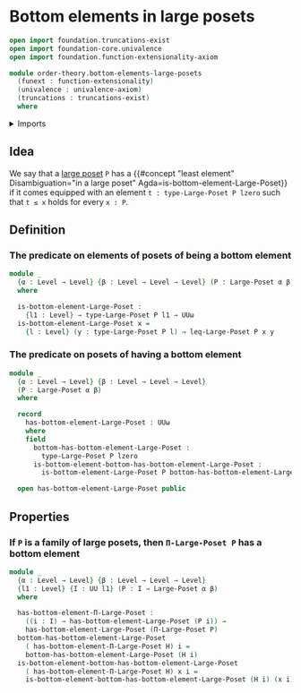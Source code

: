 # Bottom elements in large posets

```agda
open import foundation.truncations-exist
open import foundation-core.univalence
open import foundation.function-extensionality-axiom

module order-theory.bottom-elements-large-posets
  (funext : function-extensionality)
  (univalence : univalence-axiom)
  (truncations : truncations-exist)
  where
```

<details><summary>Imports</summary>

```agda
open import foundation.universe-levels

open import order-theory.dependent-products-large-posets funext univalence truncations
open import order-theory.large-posets funext univalence truncations
```

</details>

## Idea

We say that a [large poset](order-theory.large-posets.md) `P` has a
{{#concept "least element" Disambiguation="in a large poset" Agda=is-bottom-element-Large-Poset}}
if it comes equipped with an element `t : type-Large-Poset P lzero` such that
`t ≤ x` holds for every `x : P`.

## Definition

### The predicate on elements of posets of being a bottom element

```agda
module _
  {α : Level → Level} {β : Level → Level → Level} (P : Large-Poset α β)
  where

  is-bottom-element-Large-Poset :
    {l1 : Level} → type-Large-Poset P l1 → UUω
  is-bottom-element-Large-Poset x =
    {l : Level} (y : type-Large-Poset P l) → leq-Large-Poset P x y
```

### The predicate on posets of having a bottom element

```agda
module _
  {α : Level → Level} {β : Level → Level → Level}
  (P : Large-Poset α β)
  where

  record
    has-bottom-element-Large-Poset : UUω
    where
    field
      bottom-has-bottom-element-Large-Poset :
        type-Large-Poset P lzero
      is-bottom-element-bottom-has-bottom-element-Large-Poset :
        is-bottom-element-Large-Poset P bottom-has-bottom-element-Large-Poset

  open has-bottom-element-Large-Poset public
```

## Properties

### If `P` is a family of large posets, then `Π-Large-Poset P` has a bottom element

```agda
module _
  {α : Level → Level} {β : Level → Level → Level}
  {l1 : Level} {I : UU l1} (P : I → Large-Poset α β)
  where

  has-bottom-element-Π-Large-Poset :
    ((i : I) → has-bottom-element-Large-Poset (P i)) →
    has-bottom-element-Large-Poset (Π-Large-Poset P)
  bottom-has-bottom-element-Large-Poset
    ( has-bottom-element-Π-Large-Poset H) i =
    bottom-has-bottom-element-Large-Poset (H i)
  is-bottom-element-bottom-has-bottom-element-Large-Poset
    ( has-bottom-element-Π-Large-Poset H) x i =
    is-bottom-element-bottom-has-bottom-element-Large-Poset (H i) (x i)
```
